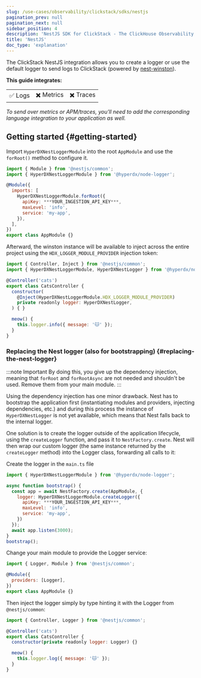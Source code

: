 ```yaml
---
slug: /use-cases/observability/clickstack/sdks/nestjs
pagination_prev: null
pagination_next: null
sidebar_position: 4
description: 'NestJS SDK for ClickStack - The ClickHouse Observability Stack'
title: 'NestJS'
doc_type: 'explanation'
---
```


The ClickStack NestJS integration allows you to create a logger or use the default
logger to send logs to ClickStack (powered by [nest-winston](https://www.npmjs.com/package/nest-winston?activeTab=readme)).

**This guide integrates:**

<table>
  <tbody>
    <tr>
      <td className="pe-2">✅ Logs</td>
      <td className="pe-2">✖️ Metrics</td>
      <td className="pe-2">✖️ Traces</td>
    </tr>
  </tbody>
</table>

_To send over metrics or APM/traces, you'll need to add the corresponding language
integration to your application as well._

## Getting started {#getting-started}

Import `HyperDXNestLoggerModule` into the root `AppModule` and use the `forRoot()`
method to configure it.

```javascript
import { Module } from '@nestjs/common';
import { HyperDXNestLoggerModule } from '@hyperdx/node-logger';

@Module({
  imports: [
    HyperDXNestLoggerModule.forRoot({
      apiKey: ***YOUR_INGESTION_API_KEY***,
      maxLevel: 'info',
      service: 'my-app',
    }),
  ],
})
export class AppModule {}
```

Afterward, the winston instance will be available to inject across the entire
project using the `HDX_LOGGER_MODULE_PROVIDER` injection token:

```javascript
import { Controller, Inject } from '@nestjs/common';
import { HyperDXNestLoggerModule, HyperDXNestLogger } from '@hyperdx/node-logger';

@Controller('cats')
export class CatsController {
  constructor(
    @Inject(HyperDXNestLoggerModule.HDX_LOGGER_MODULE_PROVIDER)
    private readonly logger: HyperDXNestLogger,
  ) { }

  meow() {
    this.logger.info({ message: '🐱' });
  }
}
```

### Replacing the Nest logger (also for bootstrapping) {#replacing-the-nest-logger}

:::note Important
By doing this, you give up the dependency injection, meaning that `forRoot` and `forRootAsync` are not needed and shouldn't be used. Remove them from your main module.
:::

Using the dependency injection has one minor drawback. Nest has to bootstrap the
application first (instantiating modules and providers, injecting dependencies,
etc.) and during this process the instance of `HyperDXNestLogger` is not yet
available, which means that Nest falls back to the internal logger.

One solution is to create the logger outside of the application lifecycle, using
the `createLogger` function, and pass it to `NestFactory.create`. Nest will then
wrap our custom logger (the same instance returned by the `createLogger` method)
into the Logger class, forwarding all calls to it:

Create the logger in the `main.ts` file

```javascript
import { HyperDXNestLoggerModule } from '@hyperdx/node-logger';

async function bootstrap() {
  const app = await NestFactory.create(AppModule, {
    logger: HyperDXNestLoggerModule.createLogger({
      apiKey: ***YOUR_INGESTION_API_KEY***,
      maxLevel: 'info',
      service: 'my-app',
    })
  });
  await app.listen(3000);
}
bootstrap();
```

Change your main module to provide the Logger service:

```javascript
import { Logger, Module } from '@nestjs/common';

@Module({
  providers: [Logger],
})
export class AppModule {}
```

Then inject the logger simply by type hinting it with the Logger from `@nestjs/common`:

```javascript
import { Controller, Logger } from '@nestjs/common';

@Controller('cats')
export class CatsController {
  constructor(private readonly logger: Logger) {}

  meow() {
    this.logger.log({ message: '🐱' });
  }
}
```

